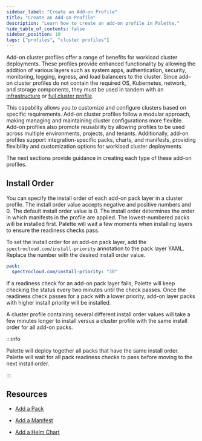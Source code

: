 ```yaml
---
sidebar_label: "Create an Add-on Profile"
title: "Create an Add-on Profile"
description: "Learn how to create an add-on profile in Palette."
hide_table_of_contents: false
sidebar_position: 10
tags: ["profiles", "cluster profiles"]
---
```


Add-on cluster profiles offer a range of benefits for workload cluster deployments. These profiles provide enhanced
functionality by allowing the addition of various layers such as system apps, authentication, security, monitoring,
logging, ingress, and load balancers to the cluster. Since add-on cluster profiles do not contain the required OS,
Kubernetes, network, and storage components, they must be used in tandem with an
[infrastructure](../create-infrastructure-profile.md) or [full cluster profile](../create-full-profile.md).

This capability allows you to customize and configure clusters based on specific requirements. Add-on cluster profiles
follow a modular approach, making managing and maintaining cluster configurations more flexible. Add-on profiles also
promote reusability by allowing profiles to be used across multiple environments, projects, and tenants. Additionally,
add-on profiles support integration-specific packs, charts, and manifests, providing flexibility and customization
options for workload cluster deployments.

The next sections provide guidance in creating each type of these add-on profiles.

## Install Order

You can specify the install order of each add-on pack layer in a cluster profile. The install order value accepts
negative and positive numbers and 0. The default install order value is 0. The install order determines the order in
which manifests in the profile are applied. The lowest-numbered packs will be installed first. Palette will wait a few
moments when installing layers to ensure the readiness checks pass.

To set the install order for an add-on pack layer, add the `spectrocloud.com/install-priority` annotation to the pack
layer YAML. Replace the number with the desired install order value.

```yaml
pack:
  spectrocloud.com/install-priority: "30"
```

If a readiness check for an add-on pack layer fails, Palette will keep checking the status every two minutes until the
check passes. Once the readiness check passes for a pack with a lower priority, add-on layer packs with higher install
priority will be installed.

A cluster profile containing several different install order values will take a few minutes longer to install versus a
cluster profile with the same install order for all add-on packs.

:::info

Palette will deploy together all packs that have the same install order. Palette will wait for all pack readiness checks
to pass before moving to the next install order.

:::

## Resources

- [Add a Pack](create-pack-addon.md)

- [Add a Manifest](create-manifest-addon.md)

- [Add a Helm Chart](create-helm-addon.md)

